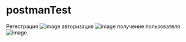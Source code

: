 # postmanTest

Регестрация
![image](https://github.com/user-attachments/assets/cdf6403a-7f23-4ae8-9ec0-efeb924a3dd6)
авторизация
![image](https://github.com/user-attachments/assets/3b81959d-14c8-4604-972f-b40973e34ff3)
получение пользователя
![image](https://github.com/user-attachments/assets/ebdb0eba-1c9c-4208-b785-f19f3a67d9f3)


